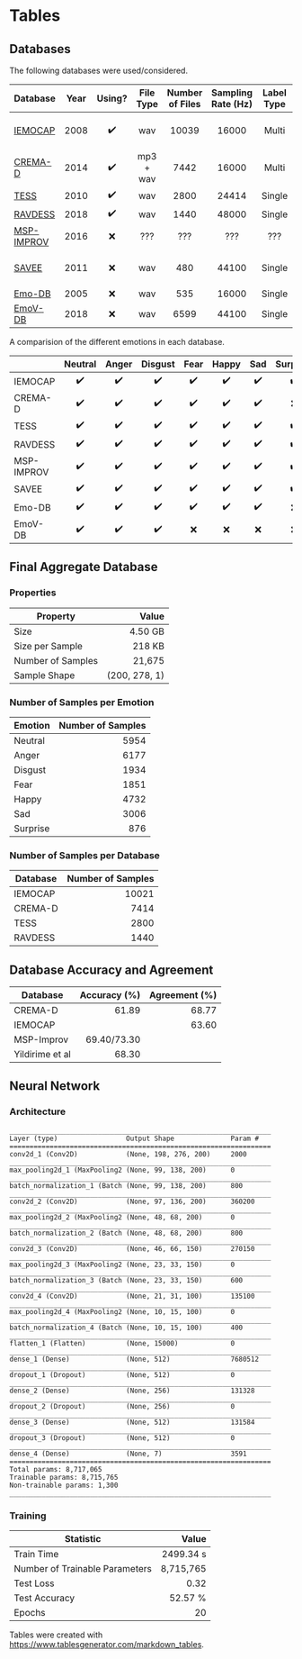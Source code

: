 # Tables

## Databases

The following databases were used/considered.

| Database                                                                             | Year |       Using?       | File Type | Number of Files | Sampling Rate (Hz) | Label Type |     Label Level    |
|--------------------------------------------------------------------------------------|:----:|:------------------:|:---------:|:---------------:|:------------------:|:----------:|:------------------:|
| [IEMOCAP](https://sail.usc.edu/iemocap)                                              | 2008 | :heavy_check_mark: |    wav    |      10039      |        16000       |    Multi   | Sentence + Phoneme |
| [CREMA-D](https://github.com/CheyneyComputerScience/CREMA-D)                         | 2014 | :heavy_check_mark: | mp3 + wav |       7442      |        16000       |    Multi   |      Sentence      |
| [TESS](https://tspace.library.utoronto.ca/handle/1807/24487)                         | 2010 | :heavy_check_mark: |    wav    |       2800      |        24414       |   Single   |      Sentence      |
| [RAVDESS](https://smartlaboratory.org/ravdess)                                       | 2018 | :heavy_check_mark: |    wav    |       1440      |        48000       |   Single   |      Sentence      |
| [MSP-IMPROV](https://ecs.utdallas.edu/research/researchlabs/msp-lab/MSP-Improv.html) | 2016 |         :x:        |    ???    |       ???       |         ???        |     ???    |         ???        |
| [SAVEE](http://kahlan.eps.surrey.ac.uk/savee/Database.html)                          | 2011 |         :x:        |    wav    |       480       |        44100       |   Single   | Sentence + Phoneme |
| [Emo-DB](http://emodb.bilderbar.info/index-1280.html)                                | 2005 |         :x:        |    wav    |       535       |        16000       |   Single   |      Sentence      |
| [EmoV-DB](https://github.com/numediart/EmoV-DB)                                      | 2018 |         :x:        |    wav    |       6599      |        44100       |   Single   |      Sentence      |

A comparision of the different emotions in each database.

|            |  Neutral |   Anger  |  Disgust |   Fear   |   Happy  |    Sad   | Surprise |   Calm   | Excitement | Frustration |  Amused  |  Sleepy  |  Bored  |
|------------|:--------:|:--------:|:--------:|:--------:|:--------:|:--------:|:--------:|:--------:|:----------:|:----------:|:--------:|:--------:|:--------:|
| IEMOCAP    | :heavy_check_mark: | :heavy_check_mark: | :heavy_check_mark: | :heavy_check_mark: | :heavy_check_mark: | :heavy_check_mark: | :heavy_check_mark: | :x: |  :heavy_check_mark:  | :heavy_check_mark:   | :x: | :x: | :x: |
| CREMA-D    | :heavy_check_mark: | :heavy_check_mark: | :heavy_check_mark: | :heavy_check_mark: | :heavy_check_mark: | :heavy_check_mark: | :x: | :x: | :x:   | :x:   | :x: | :x: | :x: |
| TESS       | :heavy_check_mark: | :heavy_check_mark: | :heavy_check_mark: | :heavy_check_mark: | :heavy_check_mark: | :heavy_check_mark: | :heavy_check_mark: | :x: | :x:   | :x:   | :x: | :x: | :x: |
| RAVDESS    | :heavy_check_mark: | :heavy_check_mark: | :heavy_check_mark: | :heavy_check_mark: | :heavy_check_mark: | :heavy_check_mark: | :heavy_check_mark: | :heavy_check_mark: | :x:   | :x:   | :x: | :x: | :x: |
| MSP-IMPROV | :heavy_check_mark: | :heavy_check_mark: | :heavy_check_mark: | :heavy_check_mark: | :heavy_check_mark: | :heavy_check_mark: | :heavy_check_mark: | :x: | :x:   | :x:   | :x: | :x: | :x: |
| SAVEE      | :heavy_check_mark: | :heavy_check_mark: | :heavy_check_mark: | :heavy_check_mark: | :heavy_check_mark: | :heavy_check_mark: | :heavy_check_mark: | :x: | :x:   | :x:   | :x: | :x: | :x: |
| Emo-DB     | :heavy_check_mark: | :heavy_check_mark: | :heavy_check_mark: | :heavy_check_mark: | :heavy_check_mark: | :heavy_check_mark: | :x: | :x: | :x:   | :x:   | :x: | :x: | :heavy_check_mark: |
| EmoV-DB    | :heavy_check_mark: | :heavy_check_mark: | :heavy_check_mark: | :x: | :x: | :x: | :x: | :x: | :x:   | :x:   | :heavy_check_mark: | :heavy_check_mark: | :x: |

## Final Aggregate Database

### Properties

| Property                       |         Value |
|--------------------------------|--------------:|
| Size                           |       4.50 GB |
| Size per Sample                |        218 KB |
| Number of Samples              |        21,675 |
| Sample Shape                   | (200, 278, 1) |

### Number of Samples per Emotion

| Emotion  | Number of Samples |
|----------|------------------:|
| Neutral  |              5954 |
| Anger    |              6177 |
| Disgust  |              1934 |
| Fear     |              1851 |
| Happy    |              4732 |
| Sad      |              3006 |
| Surprise |               876 |

### Number of Samples per Database

| Database | Number of Samples |
|----------|------------------:|
| IEMOCAP  |             10021 |
| CREMA-D  |              7414 |
| TESS     |              2800 |
| RAVDESS  |              1440 |

## Database Accuracy and Agreement

| Database        | Accuracy (%) | Agreement (%) |
|-----------------|-------------:|--------------:|
| CREMA-D         |        61.89 |         68.77 |
| IEMOCAP         |              |         63.60 |
| MSP-Improv      |  69.40/73.30 |               |
| Yildirime et al |        68.30 |               |

## Neural Network

### Architecture

```text
_________________________________________________________________
Layer (type)                 Output Shape              Param #   
=================================================================
conv2d_1 (Conv2D)            (None, 198, 276, 200)     2000      
_________________________________________________________________
max_pooling2d_1 (MaxPooling2 (None, 99, 138, 200)      0         
_________________________________________________________________
batch_normalization_1 (Batch (None, 99, 138, 200)      800       
_________________________________________________________________
conv2d_2 (Conv2D)            (None, 97, 136, 200)      360200    
_________________________________________________________________
max_pooling2d_2 (MaxPooling2 (None, 48, 68, 200)       0         
_________________________________________________________________
batch_normalization_2 (Batch (None, 48, 68, 200)       800       
_________________________________________________________________
conv2d_3 (Conv2D)            (None, 46, 66, 150)       270150    
_________________________________________________________________
max_pooling2d_3 (MaxPooling2 (None, 23, 33, 150)       0         
_________________________________________________________________
batch_normalization_3 (Batch (None, 23, 33, 150)       600       
_________________________________________________________________
conv2d_4 (Conv2D)            (None, 21, 31, 100)       135100    
_________________________________________________________________
max_pooling2d_4 (MaxPooling2 (None, 10, 15, 100)       0         
_________________________________________________________________
batch_normalization_4 (Batch (None, 10, 15, 100)       400       
_________________________________________________________________
flatten_1 (Flatten)          (None, 15000)             0         
_________________________________________________________________
dense_1 (Dense)              (None, 512)               7680512   
_________________________________________________________________
dropout_1 (Dropout)          (None, 512)               0         
_________________________________________________________________
dense_2 (Dense)              (None, 256)               131328    
_________________________________________________________________
dropout_2 (Dropout)          (None, 256)               0         
_________________________________________________________________
dense_3 (Dense)              (None, 512)               131584    
_________________________________________________________________
dropout_3 (Dropout)          (None, 512)               0         
_________________________________________________________________
dense_4 (Dense)              (None, 7)                 3591      
=================================================================
Total params: 8,717,065
Trainable params: 8,715,765
Non-trainable params: 1,300
_________________________________________________________________
```

### Training

| Statistic                      |      Value |
|--------------------------------|-----------:|
| Train Time                     |  2499.34 s |
| Number of Trainable Parameters |  8,715,765 |
| Test Loss                      |       0.32 |
| Test Accuracy                  |    52.57 % |
| Epochs                         |         20 |

Tables were created with <https://www.tablesgenerator.com/markdown_tables>.
